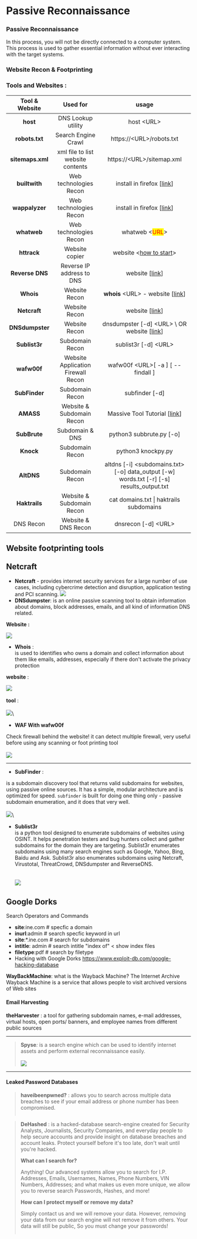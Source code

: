 # Passive Reconnaissance

### Passive Reconnaissance

In this process, you will not be directly connected to a computer system. This process is used to gather essential information without ever interacting with the target systems.

### Website Recon & Footprinting

### Tools and Websites :

|  Tool & Website  |              Used for              |                                               usage                                               |
| :--------------: | :--------------------------------: | :-----------------------------------------------------------------------------------------------: |
|     **host**     |         DNS Lookup utility         |                                            host \<URL>                                            |
|  **robots.txt**  |         Search Engine Crawl        |                                     https://\<URL>/robots.txt                                     |
| **sitemaps.xml** |  xml file to list website contents |                                     https://\<URL>/sitemap.xml                                    |
|   **builtwith**  |       Web technologies Recon       |      install in firefox \[[link](https://addons.mozilla.org/en-US/firefox/addon/builtwith/)]      |
|  **wappalyzer**  |       Web technologies Recon       |      install in firefox \[[link](https://addons.mozilla.org/en-US/firefox/addon/builtwith/)]      |
|    **whatweb**   |       Web technologies Recon       |                           whatweb <<mark style="color:red;">URL</mark>>                           |
|    **httrack**   |           Website copier           |                  website <[how to start](https://www.httrack.com/html/step.html)>                 |
|  **Reverse DNS** |      Reverse IP address to DNS     |                    website \[[link](https://mxtoolbox.com/ReverseLookup.aspx)]                    |
|     **Whois**    |            Website Recon           |                    **whois** \<URL> - website \[[link](https://www.whois.com)]                    |
|   **Netcraft**   |            Website Recon           |                            website \[[link](https://www.netcraft.com/)]                           |
|  **DNSdumpster** |            Website Recon           |             dnsdumpster \[-d] \<URL> \ OR website \[[link](https://dnsdumpster.com/)]             |
|   **Sublist3r**  |           Subdomain Recon          |                                       sublist3r \[-d] \<URL>                                      |
|    **wafw00f**   | Website Application Firewall Recon |                                wafw00f \<URL>\[ -a ] \[ --findall ]                               |
|   **SubFinder**  |           Subdomain Recon          |                                          subfinder \[-d]                                          |
|     **AMASS**    |      Website & Subdomain Recon     | Massive Tool Tutorial \[[link](https://github.com/owasp-amass/amass/blob/master/doc/tutorial.md)] |
|   **SubBrute**   |           Subdomain & DNS          |                                     python3 subbrute.py \[-o]                                     |
|     **Knock**    |           Subdomain Recon          |                                         python3 knockpy.py                                        |
|    **AltDNS**    |           Subdomain Recon          | altdns \[-i] \<subdomains.txt> \[-o] data\_output \[-w] words.txt \[-r] \[-s] results\_output.txt |
|   **Haktrails**  |      Website & Subdomain Recon     |                              cat domains.txt \| haktrails subdomains                              |
|     DNS Recon    |         Website & DNS Recon        |                                       dnsrecon \[-d] \<URL>                                       |

Website footprinting tools\
\
Netcraft
--------

* **Netcraft** - provides internet security services for a large number of use cases, including cybercrime detection and disruption, application testing and PCI scanning. ![](<../../.gitbook/assets/Pasted image 20230415162847.png>)
* **DNSdumpster**: is an online passive scanning tool to obtain information about domains, block addresses, emails, and all kind of information DNS related.

**Website :**

![](<../../.gitbook/assets/Pasted image 20230415200917 (1).png>)

* **Whois** :\
  is used to identifies who owns a domain and collect information about them like emails, addresses, especially if there don't activate the privacy protection

**website** :

![](<../../.gitbook/assets/image (2).png>)\
\
**tool** :\
\
![](<../../.gitbook/assets/image (1).png>)\\

* **WAF With wafw00f**

Check firewall behind the website! it can detect multiple firewall, very useful before using any scanning or foot printing tool\
\
![](<../../.gitbook/assets/Pasted image 20230415174242.png>)

***



* **SubFinder** :

is a subdomain discovery tool that returns valid subdomains for websites, using passive online sources. It has a simple, modular architecture and is optimized for speed. `subfinder` is built for doing one thing only - passive subdomain enumeration, and it does that very well.\
\
![](../../.gitbook/assets/image.png)\\

* **Sublist3r**\
  is a python tool designed to enumerate subdomains of websites using OSINT. It helps penetration testers and bug hunters collect and gather subdomains for the domain they are targeting. Sublist3r enumerates subdomains using many search engines such as Google, Yahoo, Bing, Baidu and Ask. Sublist3r also enumerates subdomains using Netcraft, Virustotal, ThreatCrowd, DNSdumpster and ReverseDNS.\
  \
  \
  ![](<../../.gitbook/assets/image (1) (1).png>)



## **Google Dorks**

Search Operators and Commands

* **site**:ine.com # specfic a domain
* **inurl**:admin # search specfic keyword in url
* **site**:\*.ine.com # search for subdomains
* **intitle**: admin # search intitle "index of" < show index files
* **filetype**:pdf # search by filetype
* Hacking with Google Dorks https://www.exploit-db.com/google-hacking-database

**WayBackMachine**: what is the Wayback Machine? The Internet Archive Wayback Machine is a service that allows people to visit archived versions of Web sites

#### Email Harvesting

**theHarvester** : a tool for gathering subdomain names, e-mail addresses, virtual hosts, open ports/ banners, and employee names from different public sources



***

> **Spyse**_:_ is a search engine which can be used to identify internet assets and perform external reconnaissance easily.\
> \
> ![](<../../.gitbook/assets/image (5).png>)

***

#### Leaked Password Databases

> **haveibeenpwned?** : allows you to search across multiple data breaches to see if your email address or phone number has been compromised.
>
> > <img src="../../.gitbook/assets/Pasted image 20230415202549.png" alt="" data-size="original">

> **DeHashed** : is a hacked-database search-engine created for Security Analysts, Journalists, Security Companies, and everyday people to help secure accounts and provide insight on database breaches and account leaks. Protect yourself before it's too late, don't wait until you're hacked.
>
> **What can I search for?**
>
> Anything! Our advanced systems allow you to search for I.P. Addresses, Emails, Usernames, Names, Phone Numbers, VIN Numbers, Addresses; and what makes us even more unique, we allow you to reverse search Passwords, Hashes, and more!
>
> **How can I protect myself or remove my data?**
>
> Simply contact us and we will remove your data. However, removing your data from our search engine will not remove it from others. Your data will still be public, So you must change your passwords!
>
> > <img src="../../.gitbook/assets/Pasted image 20230415204314.png" alt="" data-size="original">
